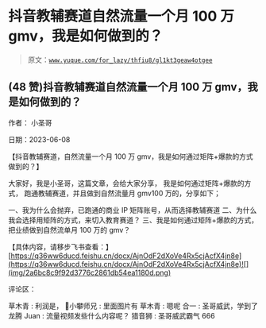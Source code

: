 # 抖音教辅赛道自然流量一个月 100 万 gmv，我是如何做到的？

> 原文：[`www.yuque.com/for_lazy/thfiu8/gl1kt3geaw4otgee`](https://www.yuque.com/for_lazy/thfiu8/gl1kt3geaw4otgee)



## (48 赞)抖音教辅赛道自然流量一个月 100 万 gmv，我是如何做到的？ 

作者： 小圣哥 

日期：2023-06-08 

【抖音教辅赛道，自然流量一个月 100 万 gmv，我是如何通过矩阵+爆款的方式做到的？】 

大家好，我是小圣哥，这篇文章，会给大家分享， 我是如何通过矩阵+爆款的方式， 跑通教辅赛道，并且做到自然流量月 gmv100 万的，分享如下； 

一、我为什么会抛弃，已跑通的商业 IP 矩阵账号，从而选择教辅赛道 二、为什么我会选择用矩阵的方式，来切入教育赛道？ 三、我是如何通过矩阵+爆款的方式，把业绩做到自然流单月 100 万的 gmv？ 

【具体内容，请移步飞书查看：】[https://q36ww6ducd.feishu.cn/docx/AjnOdF2dXoVe4Rx5cjAcfX4jn8e](https://q36ww6ducd.feishu.cn/docx/AjnOdF2dXoVe4Rx5cjAcfX4jn8e)![](img/2a6bc8c9f92d3776c2861db54ea1180d.png) 

评论区： 

草木青 : 利润是， 📌小攀师兄 : 里面图片有 草木青 : 嗯呢 合一 : 圣哥威武，学到了 龙腾 Juan : 流量视频发些什么内容呢？ 猎音狮 : 圣哥威武霸气 666